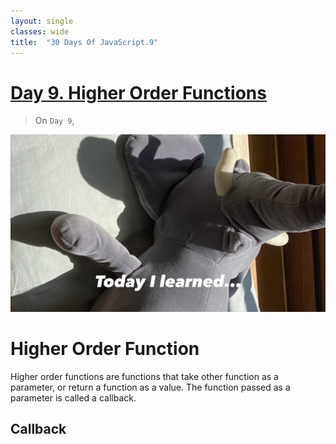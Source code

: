 ```yaml
---
layout: single
classes: wide
title:  "30 Days Of JavaScript.9"
---
```


# [Day 9. Higher Order Functions][1]

> On `Day 9`, 


![header image TIL](../assets/images/til.jpg)
<br>

# Higher Order Function

Higher order functions are functions that take other function as a parameter, or return a function as a value. The function passed as a parameter is called a callback.

## Callback















[1]: https://github.com/yendoz/30-Days-Of-JavaScript/blob/master/09_Day_Higher_order_functions/09_day_higher_order_functions.md